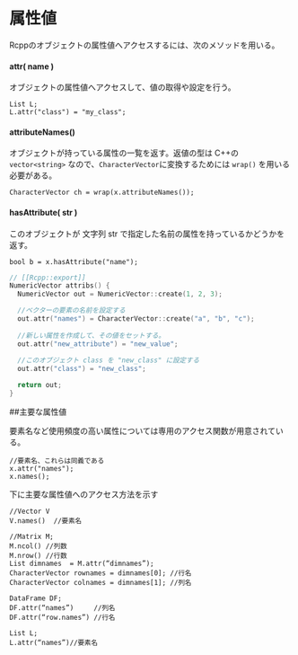 # 属性値

Rcppのオブジェクトの属性値へアクセスするには、次のメソッドを用いる。

#### attr( name )

オブジェクトの属性値へアクセスして、値の取得や設定を行う。

```
List L;
L.attr("class") = "my_class";
```

#### attributeNames()

オブジェクトが持っている属性の一覧を返す。返値の型は C++の`vector<string>` なので、`CharacterVector`に変換するためには `wrap()` を用いる必要がある。

```
CharacterVector ch = wrap(x.attributeNames());
```
#### hasAttribute( str )

このオブジェクトが 文字列 str で指定した名前の属性を持っているかどうかを返す。

```
bool b = x.hasAttribute("name");
```

```cpp
// [[Rcpp::export]]
NumericVector attribs() {
  NumericVector out = NumericVector::create(1, 2, 3);

  //ベクターの要素の名前を設定する
  out.attr("names") = CharacterVector::create("a", "b", "c");
  
  //新しい属性を作成して、その値をセットする。
  out.attr("new_attribute") = "new_value";
  
  //このオブジェクト class を "new_class" に設定する
  out.attr("class") = "new_class";

  return out;
}
```

##主要な属性値

要素名など使用頻度の高い属性については専用のアクセス関数が用意されている。

```
//要素名、これらは同義である
x.attr("names");
x.names();
```

下に主要な属性値へのアクセス方法を示す

```
//Vector V
V.names()  //要素名

//Matrix M;
M.ncol() //列数
M.nrow() //行数
List dimnames  = M.attr(“dimnames”);
CharacterVector rownames = dimnames[0]; //行名
CharacterVector colnames = dimnames[1]; //列名

DataFrame DF;
DF.attr(“names”)     //列名
DF.attr(“row.names”) //行名

List L;
L.attr(“names”)//要素名
```


















